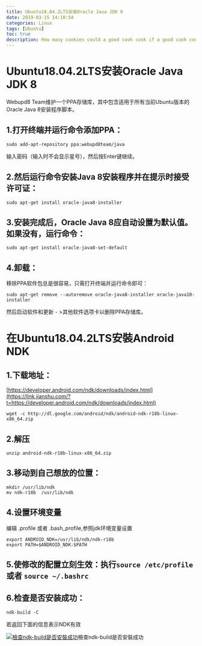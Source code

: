 ```yaml
---
title: Ubuntu18.04.2LTS安装Oracle Java JDK 8
date: 2019-03-15 14:10:54
categories: Linux
tags: [Ubuntu]
toc: true
description: How many cookies could a good cook cook if a good cook could cook cookies? A good cook could cook as much cookies as a good cook who could cook cookies.
---
```


# Ubuntu18.04.2LTS安装Oracle Java JDK 8

Webupd8 Team维护一个PPA存储库，其中包含适用于所有当前Ubuntu版本的Oracle Java 8安装程序脚本。

## 1.打开终端并运行命令添加PPA：

```
sudo add-apt-repository ppa:webupd8team/java
```

输入密码（输入时不会显示星号），然后按Enter键继续。

## 2.然后运行命令安装Java 8安装程序并在提示时接受许可证：

```
sudo apt-get install oracle-java8-installer
```

## 3.安装完成后，Oracle Java 8应自动设置为默认值。 如果没有，运行命令：

```
sudo apt-get install oracle-java8-set-default
```

## 4.卸载：

移除PPA软件包总是很容易，只需打开终端并运行命令即可：

```
sudo apt-get remove --autoremove oracle-java8-installer oracle-java10-installer
```



然后启动软件和更新 - >其他软件选项卡以删除PPA存储库。

# 在Ubuntu18.04.2LTS安裝Android NDK

## 1.下载地址：
[https://developer.android.com/ndk/downloads/index.html](https://link.jianshu.com/?t=https://developer.android.com/ndk/downloads/index.html)

```
wget -c http://dl.google.com/android/ndk/android-ndk-r18b-linux-x86_64.zip
```

## 2.解压

```
unzip android-ndk-r18b-linux-x86_64.zip
```

## 3.移动到自己想放的位置：

```
mkdir /usr/lib/ndk    
mv ndk-r18b  /usr/lib/ndk
```

## 4.设置环境变量

编辑 .profile 或者 .bash_profile,参照jdk环境变量设置

```
export ANDROID_NDK=/usr/lib/ndk/ndk-r18b
export PATH=$ANDROID_NDK:$PATH
```

## 5.使修改的配置立刻生效：执行`source /etc/profile`或者 `source ~/.bashrc`

## 6.检查是否安装成功：

```
ndk-build -C
```

若返回下面的信息表示NDK有效

[![檢查ndk-build是否安裝成功](https://i.loli.net/2019/03/15/5c8b0bccde35a.png)](https://i.loli.net/2019/03/15/5c8b0bccde35a.png)檢查ndk-build是否安裝成功